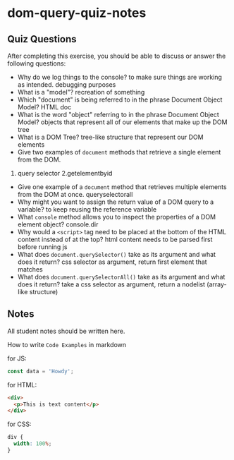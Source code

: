 # dom-query-quiz-notes

## Quiz Questions

After completing this exercise, you should be able to discuss or answer the following questions:

- Why do we log things to the console?
  to make sure things are working as intended. debugging purposes
- What is a "model"?
  recreation of something
- Which "document" is being referred to in the phrase Document Object Model?
  HTML doc
- What is the word "object" referring to in the phrase Document Object Model?
  objects that represent all of our elements that make up the DOM tree
- What is a DOM Tree?
  tree-like structure that represent our DOM elements
- Give two examples of `document` methods that retrieve a single element from the DOM.

1. query selector
   2.getelementbyid

- Give one example of a `document` method that retrieves multiple elements from the DOM at once.
  queryselectorall
- Why might you want to assign the return value of a DOM query to a variable?
  to keep reusing the reference variable
- What `console` method allows you to inspect the properties of a DOM element object?
  console.dir
- Why would a `<script>` tag need to be placed at the bottom of the HTML content instead of at the top?
  html content needs to be parsed first before running js
- What does `document.querySelector()` take as its argument and what does it return?
  css selector as argument, return first element that matches
- What does `document.querySelectorAll()` take as its argument and what does it return?
  take a css selector as argument, return a nodelist (array-like structure)

## Notes

All student notes should be written here.

How to write `Code Examples` in markdown

for JS:

```javascript
const data = 'Howdy';
```

for HTML:

```html
<div>
  <p>This is text content</p>
</div>
```

for CSS:

```css
div {
  width: 100%;
}
```
